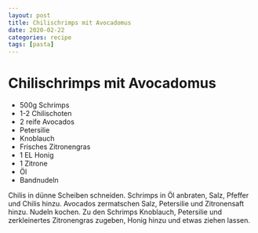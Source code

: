 ```yaml
---
layout: post
title: Chilischrimps mit Avocadomus
date: 2020-02-22
categories: recipe
tags: [pasta]
---
```

# Chilischrimps mit Avocadomus

- 500g Schrimps
- 1-2 Chilischoten
- 2 reife Avocados
- Petersilie
- Knoblauch
- Frisches Zitronengras
- 1 EL Honig
- 1 Zitrone
- Öl
- Bandnudeln

Chilis in dünne Scheiben schneiden.
Schrimps in Öl anbraten, Salz, Pfeffer und Chilis hinzu.
Avocados zermatschen Salz, Petersilie und Zitronensaft hinzu.
Nudeln kochen.
Zu den Schrimps Knoblauch, Petersilie und zerkleinertes Zitronengras zugeben, Honig hinzu und etwas ziehen lassen.
